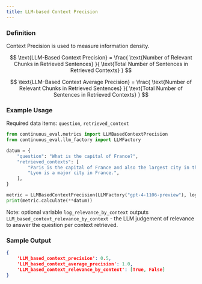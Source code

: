 ```yaml
---
title: LLM-based Context Precision
---
```


### Definition

Context Precision is used to measure information density.


$$
\text{LLM-Based Context Precision} =
\frac{
  \text{Number of Relevant Chunks in Retrieved Sentences}
}{
  \text{Total Number of Sentences in Retrieved Contexts}
}
$$

$$
\text{LLM-Based Context Average Precision} =
\frac{
  \text{Number of Relevant Chunks in Retrieved Sentences}
}{
  \text{Total Number of Sentences in Retrieved Contexts}
}
$$


### Example Usage

Required data items: `question`, `retrieved_context`

```python
from continuous_eval.metrics import LLMBasedContextPrecision
from continuous_eval.llm_factory import LLMFactory

datum = {
    "question": "What is the capital of France?",
    "retrieved_contexts": [
        "Paris is the capital of France and also the largest city in the country.",
        "Lyon is a major city in France.",
    ],
}

metric = LLMBasedContextPrecision(LLMFactory("gpt-4-1106-preview"), log_relevance_by_context=True)
print(metric.calculate(**datum))
```

Note: optional variable `log_relevance_by_context` outputs `LLM_based_context_relevance_by_context` - the LLM judgement of relevance to answer the question per context retrieved.


### Sample Output



```JSON
{
    'LLM_based_context_precision': 0.5, 
    'LLM_based_context_average_precision': 1.0, 
    'LLM_based_context_relevance_by_context': [True, False]
}
```